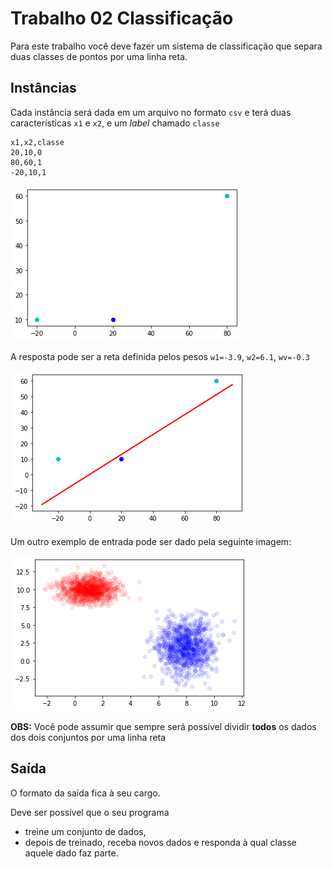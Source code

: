 # Trabalho 02 Classificação

Para este trabalho você deve fazer um sistema de classificação que separa duas classes de pontos por uma linha reta.

## Instâncias

Cada instância será dada em um arquivo no formato `csv` e terá duas características `x1` e `x2`, e um *label* chamado `classe`

``` csv
x1,x2,classe
20,10,0
80,60,1
-20,10,1
```

![entrada do exemplo do livro](exemplo_livro_entrada.png)

A resposta pode ser a reta definida pelos pesos `w1=-3.9`, `w2=6.1`, `wv=-0.3`

![entrada do exemplo do livro](exemplo_livro_saida.png)

Um outro exemplo de entrada pode ser dado pela seguinte imagem:

![entrada do exemplo do livro](exemplo00_entrada.png)


**OBS:** Você pode assumir que sempre será possível dividir **todos** os dados dos dois conjuntos por uma linha reta

## Saída

O formato da saída fica à seu cargo.

Deve ser possível que o seu programa
* treine um conjunto de dados,
* depois de treinado, receba novos dados e responda à qual classe aquele dado faz parte.
